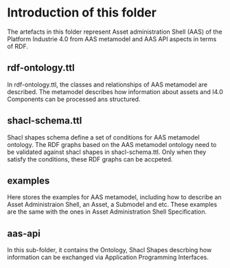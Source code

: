 # Introduction of this folder

The artefacts in this folder represent Asset administration Shell (AAS) of the Platform Industrie 4.0 from AAS metamodel and AAS API aspects in terms of RDF. 

## rdf-ontology.ttl

In rdf-ontology.ttl, the classes and relationships of AAS metamodel are described. The metamodel describes how information about assets and I4.0
Components can be processed ans structured. 

## shacl-schema.ttl

Shacl shapes schema define a set of conditions for AAS metamodel ontology. The RDF graphs based on the AAS metamodel ontology need to be validated against
shacl shapes in shacl-schema.ttl. Only when they satisfy the conditions, these RDF graphs can be accpeted.

## examples

Here stores the examples for AAS metamodel, including how to describe an Asset Administraion Shell, an Asset, a Submodel and etc. These examples are the same with the ones 
in Asset Administration Shell Specification.

## aas-api

In this sub-folder, it contains the Ontology, Shacl Shapes descrbing how information can be exchanged via Application Programming Interfaces. 

